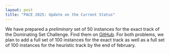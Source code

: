 ```yaml
---
layout: post
title: "PACE 2025: Update on the Current Status"
---
```


We have prepared a *preliminary* set of 50 instances for the exact track of the Dominating Set Challenge. Find them on [GitHub](https://github.com/MarioGrobler/PACE2025-instances). For both problems, we plan to add a full set of 100 instances for the exact track as well as a full set of 100 instances for the heuristic track by the end of february. 
